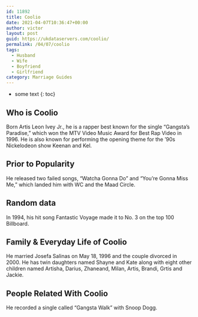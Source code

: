 ```yaml
---
id: 11892
title: Coolio
date: 2021-04-07T10:36:47+00:00
author: victor
layout: post
guid: https://ukdataservers.com/coolio/
permalink: /04/07/coolio
tags:
  - Husband
  - Wife
  - Boyfriend
  - Girlfriend
category: Marriage Guides
---
```


* some text
{: toc}


## Who is Coolio



Born Artis Leon Ivey Jr., he is a rapper best known for the single &#8220;Gangsta&#8217;s Paradise,&#8221; which won the MTV Video Music Award for Best Rap Video in 1996. He is also known for performing the opening theme for the &#8217;90s Nickelodeon show Keenan and Kel.

                
                
                
## Prior to Popularity



He released two failed songs, &#8220;Watcha Gonna Do&#8221; and &#8220;You&#8217;re Gonna Miss Me,&#8221; which landed him with WC and the Maad Circle.

                
                
                
## Random data



In 1994, his hit song Fantastic Voyage made it to No. 3 on the top 100 Billboard.

                
                
                
## Family & Everyday Life of Coolio



He married Josefa Salinas on May 18, 1996 and the couple divorced in 2000. He has twin daughters named Shayne and Kate along with eight other children named Artisha, Darius, Zhaneand, Milan, Artis, Brandi, Grtis and Jackie.

                
                
                
## People Related With Coolio



He recorded a single called &#8220;Gangsta Walk&#8221; with Snoop Dogg.

                
              
            
          
          
          